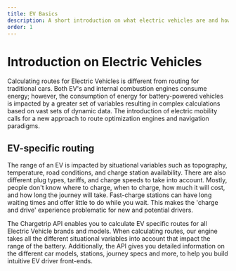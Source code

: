 ```yaml
---
title: EV Basics
description: A short introduction on what electric vehicles are and how it impacts routing
order: 1
---
```


# Introduction on Electric Vehicles
Calculating routes for Electric Vehicles is different from routing for traditional cars. Both EV's and internal combustion engines consume energy; however, the consumption of energy for battery-powered vehicles is impacted by a greater set of variables resulting in complex calculations based on vast sets of dynamic data. The introduction of electric mobility calls for a new approach to route optimization engines and navigation paradigms. 

## EV-specific routing
The range of an EV is impacted by situational variables such as topography, temperature, road conditions, and charge station availability. There are also different plug types, tariffs, and charge speeds to take into account. Mostly, people don't know where to charge, when to charge, how much it will cost, and how long the journey will take. Fast-charge stations can have long waiting times and offer little to do while you wait. This makes the 'charge and drive' experience problematic for new and potential drivers.

The Chargetrip API enables you to calculate EV specific routes for all Electric Vehicle brands and models. When calculating routes, our engine takes all the different situational variables into account that impact the range of the battery. Additionally, the API gives you detailed information on the different car models, stations, journey specs and more, to help you build intuitive EV driver front-ends.
